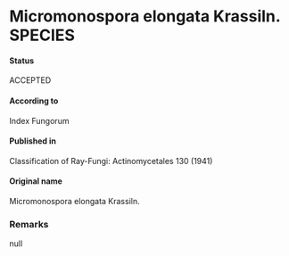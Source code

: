 # Micromonospora elongata Krassiln. SPECIES

#### Status
ACCEPTED

#### According to
Index Fungorum

#### Published in
Classification of Ray-Fungi: Actinomycetales 130 (1941)

#### Original name
Micromonospora elongata Krassiln.

### Remarks
null